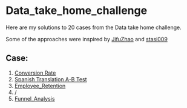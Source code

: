# Data_take_home_challenge

Here are my solutions to 20 cases from the Data take home challenge.

Some of the approaches were inspired by [JifuZhao](https://github.com/JifuZhao/DS-Take-Home/) and [stasi009](https://github.com/stasi009/TakeHomeDataChallenges)

## Case:
1. [Conversion Rate](https://github.com/YZhu0225/Data_take_home_challenge/blob/main/01_Conversion_rate.ipynb)
2. [Spanish Translation A-B Test](https://github.com/YZhu0225/Data_take_home_challenge/blob/main/02_Spanish%20Translation%20A-B%20Test.ipynb)
3. [Employee_Retention](https://github.com/YZhu0225/Data_take_home_challenge/blob/main/03_Employee_Retention.ipynb)
4. /
5. [Funnel_Analysis](https://github.com/YZhu0225/Data_take_home_challenge/blob/main/05_Funnel_Analysis.ipynb)
